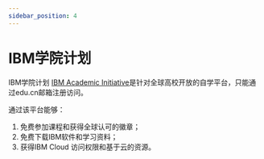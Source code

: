 ```yaml
---
sidebar_position: 4
---
```


# IBM学院计划

IBM学院计划 [IBM Academic Initiative](https://www.ibm.com/academic/home)是针对全球高校开放的自学平台，只能通过edu.cn邮箱注册访问。

通过该平台能够：
1. 免费参加课程和获得全球认可的徽章；
2. 免费下载IBM软件和学习资料；
3. 获得IBM Cloud 访问权限和基于云的资源。
